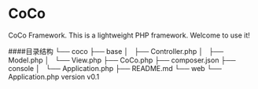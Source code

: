 # CoCo
CoCo Framework. This is a lightweight PHP framework. Welcome to use it!

####目录结构
    └── coco
        ├── base
        │   ├── Controller.php
        │   ├── Model.php
        │   └── View.php
        ├── CoCo.php
        ├── composer.json
        ├── console
        │   └── Application.php
        ├── README.md
        └── web
            └── Application.php
version v0.1
